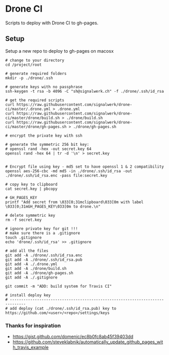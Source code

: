 # Drone CI

Scripts to deploy with Drone CI to gh-pages.

## Setup

Setup a new repo to deploy to gh-pages on macosx

```shell
# change to your directory
cd /project/root

# generate required folders
mkdir -p ./drone/.ssh

# generate keys with no passphrase
ssh-keygen -t rsa -b 4096 -C "sh@signalwerk.ch" -f ./drone/.ssh/id_rsa

# get the required scripts
curl https://raw.githubusercontent.com/signalwerk/drone-ci/master/.drone.yml > .drone.yml
curl https://raw.githubusercontent.com/signalwerk/drone-ci/master/drone/build.sh > ./drone/build.sh
curl https://raw.githubusercontent.com/signalwerk/drone-ci/master/drone/gh-pages.sh > ./drone/gh-pages.sh

# encrypt the private key with ssh

# generate the symmetric 256 bit key:
# openssl rand -hex -out secret.key 64
openssl rand -hex 64 | tr -d '\n' > secret.key


# Encrypt file using key - md5 set to have openssl 1 & 2 compatibility
openssl aes-256-cbc -md md5 -in ./drone/.ssh/id_rsa -out ./drone/.ssh/id_rsa.enc -pass file:secret.key

# copy key to clipboard
cat secret.key | pbcopy

# GH_PAGES_KEY
printf "Add secret from \033[0;31mclipboard\033[0m with label \033[0;31mGH_PAGES_KEY\033[0m to drone.\n"

# delete symmetric key
rm -f secret.key

# ignore private key for git !!!
# make sure there is a .gitignore
touch .gitignore
echo 'drone/.ssh/id_rsa' >> .gitignore

# add all the files
git add -A ./drone/.ssh/id_rsa.enc
git add -A ./drone/.ssh/id_rsa.pub
git add -A ./.drone.yml
git add -A ./drone/build.sh
git add -A ./drone/gh-pages.sh
git add -A ./.gitignore

git commit -m "ADD: build system for Travis CI"

# install deploy key
# -----------------------------------------------------------------------------
# add deploy (cat ./drone/.ssh/id_rsa.pub) key to https://github.com/<user>/<repo>/settings/keys
```

### Thanks for inspiration

* https://gist.github.com/domenic/ec8b0fc8ab45f39403dd
* https://github.com/steveklabnik/automatically_update_github_pages_with_travis_example
